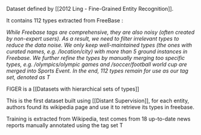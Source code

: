 Dataset defined by [[2012 Ling - Fine-Grained Entity Recognition]].

It contains 112 types extracted from FreeBase : 

*While Freebase tags are comprehensive, they are also noisy (often created by non-expert users). As a result, we need to filter irrelevant types to reduce the data noise. We only keep well-maintained types (the ones with curated names, e.g. /location/city) with more than 5 ground instances in Freebase. We further refine the types by manually merging too specific types, e.g. /olympics/olympic games and /soccer/football world cup are merged into Sports Event. In the end, 112 types remain for use as our tag set, denoted as T*

FIGER is a [[Datasets with hierarchical sets of types]]

This is the first dataset built using [[Distant Supervision]], for each entity, authors found its wikipedia page and use it to retrieve its types in freebase.

Training is extracted from Wikipedia, test comes from 18 up-to-date news reports manually annotated using the tag set T 